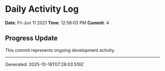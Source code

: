 # Daily Activity Log

**Date**: Fri Jun 11 2021
**Time**: 12:58:03 PM
**Commit**: 4

## Progress Update

This commit represents ongoing development activity.

---
Generated: 2025-10-18T07:28:03.519Z

